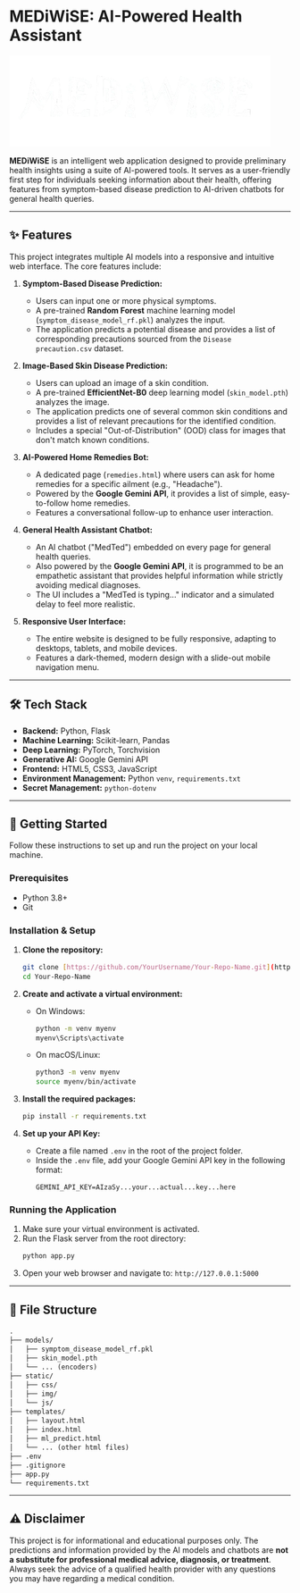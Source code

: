# MEDiWiSE: AI-Powered Health Assistant

![MEDiWiSE Homepage](static/img/new-logo.png)

**MEDiWiSE** is an intelligent web application designed to provide preliminary health insights using a suite of AI-powered tools. It serves as a user-friendly first step for individuals seeking information about their health, offering features from symptom-based disease prediction to AI-driven chatbots for general health queries.

---

## ✨ Features

This project integrates multiple AI models into a responsive and intuitive web interface. The core features include:

1.  **Symptom-Based Disease Prediction:**
    * Users can input one or more physical symptoms.
    * A pre-trained **Random Forest** machine learning model (`symptom_disease_model_rf.pkl`) analyzes the input.
    * The application predicts a potential disease and provides a list of corresponding precautions sourced from the `Disease precaution.csv` dataset.

2.  **Image-Based Skin Disease Prediction:**
    * Users can upload an image of a skin condition.
    * A pre-trained **EfficientNet-B0** deep learning model (`skin_model.pth`) analyzes the image.
    * The application predicts one of several common skin conditions and provides a list of relevant precautions for the identified condition.
    * Includes a special "Out-of-Distribution" (OOD) class for images that don't match known conditions.

3.  **AI-Powered Home Remedies Bot:**
    * A dedicated page (`remedies.html`) where users can ask for home remedies for a specific ailment (e.g., "Headache").
    * Powered by the **Google Gemini API**, it provides a list of simple, easy-to-follow home remedies.
    * Features a conversational follow-up to enhance user interaction.

4.  **General Health Assistant Chatbot:**
    * An AI chatbot ("MedTed") embedded on every page for general health queries.
    * Also powered by the **Google Gemini API**, it is programmed to be an empathetic assistant that provides helpful information while strictly avoiding medical diagnoses.
    * The UI includes a "MedTed is typing..." indicator and a simulated delay to feel more realistic.

5.  **Responsive User Interface:**
    * The entire website is designed to be fully responsive, adapting to desktops, tablets, and mobile devices.
    * Features a dark-themed, modern design with a slide-out mobile navigation menu.

---

## 🛠️ Tech Stack

* **Backend:** Python, Flask
* **Machine Learning:** Scikit-learn, Pandas
* **Deep Learning:** PyTorch, Torchvision
* **Generative AI:** Google Gemini API
* **Frontend:** HTML5, CSS3, JavaScript
* **Environment Management:** Python `venv`, `requirements.txt`
* **Secret Management:** `python-dotenv`

---

## 🚀 Getting Started

Follow these instructions to set up and run the project on your local machine.

### Prerequisites

* Python 3.8+
* Git

### Installation & Setup

1.  **Clone the repository:**
    ```bash
    git clone [https://github.com/YourUsername/Your-Repo-Name.git](https://github.com/YourUsername/Your-Repo-Name.git)
    cd Your-Repo-Name
    ```

2.  **Create and activate a virtual environment:**
    * On Windows:
        ```bash
        python -m venv myenv
        myenv\Scripts\activate
        ```
    * On macOS/Linux:
        ```bash
        python3 -m venv myenv
        source myenv/bin/activate
        ```

3.  **Install the required packages:**
    ```bash
    pip install -r requirements.txt
    ```

4.  **Set up your API Key:**
    * Create a file named `.env` in the root of the project folder.
    * Inside the `.env` file, add your Google Gemini API key in the following format:
        ```
        GEMINI_API_KEY=AIzaSy...your...actual...key...here
        ```

### Running the Application

1.  Make sure your virtual environment is activated.
2.  Run the Flask server from the root directory:
    ```bash
    python app.py
    ```
3.  Open your web browser and navigate to:
    `http://127.0.0.1:5000`

---

## 📁 File Structure

```
.
├── models/
│   ├── symptom_disease_model_rf.pkl
│   ├── skin_model.pth
│   └── ... (encoders)
├── static/
│   ├── css/
│   ├── img/
│   └── js/
├── templates/
│   ├── layout.html
│   ├── index.html
│   ├── ml_predict.html
│   └── ... (other html files)
├── .env
├── .gitignore
├── app.py
└── requirements.txt
```

---

## ⚠️ Disclaimer

This project is for informational and educational purposes only. The predictions and information provided by the AI models and chatbots are **not a substitute for professional medical advice, diagnosis, or treatment**. Always seek the advice of a qualified health provider with any questions you may have regarding a medical condition.
